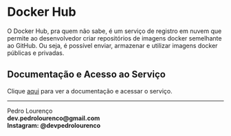 # Docker Hub

O Docker Hub, pra quem não sabe, é um serviço de registro em nuvem que permite ao desenvolvedor criar repositórios de imagens docker semelhante ao GitHub. Ou seja, é possível enviar, armazenar e utilizar imagens docker públicas e privadas.

## Documentação e Acesso ao Serviço

Clique [aqui](https://hub.docker.com) para ver a documentação e acessar o serviço.


<hr>
<stong>Pedro Lourenço</strong><br>
<Strong>dev.pedrolourenco@gmail.com</strong><br>
<Strong>Instagram: @devpedrolourenco</strong>